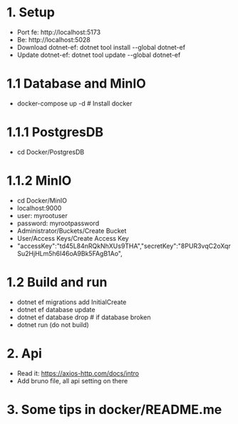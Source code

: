 # 1. Setup
- Port fe: http://localhost:5173
- Be: http://localhost:5028
- Download dotnet-ef: dotnet tool install --global dotnet-ef
- Update dotnet-ef: dotnet tool update --global dotnet-ef
# 1.1 Database and MinIO
- docker-compose up -d # Install docker
# 1.1.1 PostgresDB
- cd Docker/PostgresDB
# 1.1.2 MinIO
- cd Docker/MinIO
- localhost:9000
- user:     myrootuser
- password: myrootpassword
- Administrator/Buckets/Create Bucket
- User/Access Keys/Create Access Key 
- "accessKey":"td45L84nRQkNhXUs9THA","secretKey":"8PUR3vqC2oXqrSu2HjHLm5h6I46oA9Bk5FAgB1Ao",
# 1.2 Build and run
- dotnet ef migrations add InitialCreate
- dotnet ef database update
- dotnet ef database drop # if database broken
- dotnet run (do not build)
# 2. Api
- Read it: https://axios-http.com/docs/intro
- Add bruno file, all api setting on there
# 3. Some tips in docker/README.me 



